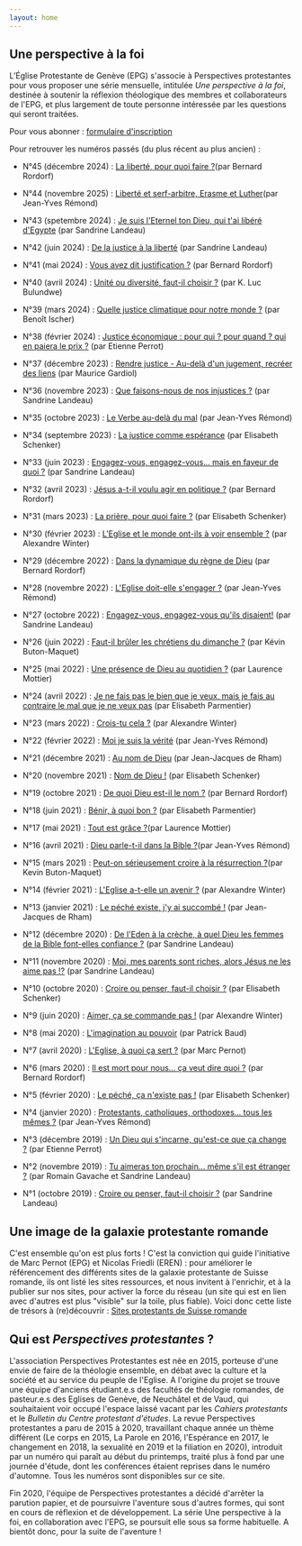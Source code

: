 ```yaml
---
layout: home
---
```


## Une perspective à la foi
L’Église Protestante de Genève (EPG) s'associe à Perspectives protestantes pour vous proposer une série mensuelle, intitulée *Une perspective à la foi*, destinée à soutenir la réflexion théologique des membres et collaborateurs de l'EPG, et plus largement de toute personne intéressée par les questions qui seront traitées. 

Pour vous abonner : [formulaire d'inscription](https://epg.ch/pages/formulaire-dinscription-perspective-a-la-foi/)

Pour retrouver les numéros passés (du plus récent au plus ancien) : 
* N°45 (décembre 2024) : [La liberté, pour quoi faire ?]({{site.url}}/articles/la_Liberte_pour_quoi_faire.html)(par Bernard Rordorf)
  
* N°44 (novembre 2025) : [Liberté et serf-arbitre, Erasme et Luther]({{site.url}}/articles/Liberte_et_serf_arbitre.html)(par Jean-Yves Rémond)
  
* N°43 (spetembre 2024) : [Je suis l'Eternel ton Dieu, qui t'ai libéré d'Egypte]({{site.url}}/articles/Liberte.html) (par Sandrine Landeau)

* N°42 (juin 2024) : [De la justice à la liberté]({{site.url}}/articles/bilan_justice.html) (par Sandrine Landeau)

* N°41 (mai 2024) : [Vous avez dit justification ?]({{site.url}}/articles/vous_avez_dit_justification.html) (par Bernard Rordorf)

* N°40 (avril 2024) : [Unité ou diversité, faut-il choisir ?]({{site.url}}/articles/unite_ou_diversite.html) (par K. Luc Bulundwe)

* N°39 (mars 2024) : [Quelle justice climatique pour notre monde ?]({{site.url}}/articles/justice_climatique.html) (par Benoît Ischer)

* N°38 (février 2024) : [Justice économique : pour qui ? pour quand ? qui en paiera le prix ?]({{site.url}}/articles/justice_economique.html) (par Etienne Perrot)
* N°37 (décembre 2023) : [Rendre justice - Au-delà d'un jugement, recréer des liens]({{site.url}}/articles/Rendre_justice.html) (par Maurice Gardiol)
* N°36 (novembre 2023) : [Que faisons-nous de nos injustices ?]({{site.url}}/articles/nos_injustices.html) (par Sandrine Landeau)
* N°35 (octobre 2023) : [Le Verbe au-delà du mal]({{site.url}}/articles/Verbe_au_dela_du_mal.html) (par Jean-Yves Rémond)
* N°34 (septembre 2023) : [La justice comme espérance]({{site.url}}/articles/Justice_esperance.html) (par Elisabeth Schenker)
* N°33 (juin 2023) : [Engagez-vous, engagez-vous... mais en faveur de quoi ?]({{site.url}}/articles/pour_quoi_s_engager.html) (par Sandrine Landeau)
* N°32 (avril 2023) : [Jésus a-t-il voulu agir en politique ?]({{site.url}}/articles/jesus_et_la_politique.html) (par Bernard Rordorf)
* N°31 (mars 2023) : [La prière, pour quoi faire ?]({{site.url}}/articles/la_priere_pourquoi.html) (par Elisabeth Schenker)
* N°30 (février 2023) : [L'Eglise et le monde ont-ils à voir ensemble ?]({{site.url}}/articles/Eglise_et_cite.html) (par Alexandre Winter)
* N°29 (décembre 2022) : [Dans la dynamique du règne de Dieu]({{site.url}}/articles/Regne_de_Dieu.html) (par Bernard Rordorf)
* N°28 (novembre 2022) : [L'Eglise doit-elle s'engager ?]({{site.url}}/articles/Eglise-engagee.html) (par Jean-Yves Rémond)
* N°27 (octobre 2022) : [Engagez-vous, engagez-vous qu'ils disaient!]({{site.url}}/articles/engagez-vous.html) (par Sandrine Landeau)
* N°26 (juin 2022) : [Faut-il brûler les chrétiens du dimanche ?]({{site.url}}/articles/Les_chretiens_du_dimanche.html) (par Kévin Buton-Maquet)
* N°25 (mai 2022) : [Une présence de Dieu au quotidien ?]({{site.url}}/articles/Presence_au_quotidien.html) (par Laurence Mottier)
* N°24 (avril 2022) : [Je ne fais pas le bien que je veux, mais je fais au contraire le mal que je ne veux pas]({{site.url}}/articles/le_bien_que_je_veux.html) (par Elisabeth Parmentier)
* N°23 (mars 2022) : [Crois-tu cela ?]({{site.url}}/articles/crois_tu_cela.html) (par Alexandre Winter)
* N°22 (février 2022) : [Moi je suis la vérité]({{site.url}}/articles/moi_je_suis_la_verite.html) (par Jean-Yves Rémond)
* N°21 (décembre 2021) : [Au nom de Dieu]({{site.url}}/articles/au_nom_de_dieu.html) (par Jean-Jacques de Rham)
* N°20 (novembre 2021) : [Nom de Dieu !]({{site.url}}/articles/nom_de_dieu.html) (par Elisabeth Schenker)
* N°19 (octobre 2021) : [De quoi Dieu est-il le nom ?]({{site.url}}/articles/de_quoi_dieu_est-il_le_nom.html) (par Bernard Rordorf)
* N°18 (juin 2021) : [Bénir, à quoi bon ?]({{site.url}}/articles/benir_a_quoi_bon.html) (par Elisabeth Parmentier)
* N°17 (mai 2021) : [Tout est grâce ?]({{site.url}}/articles/tout_est_grace.html)(par Laurence Mottier)
* N°16 (avril 2021) : [Dieu parle-t-il dans la Bible ?]({{site.url}}/articles/dieu_parle_t_il_dans_la_bible.html)(par Jean-Yves Rémond)
* N°15 (mars 2021) : [Peut-on sérieusement croire à la résurrection ?]({{site.url}}/articles/peut_on_croire_a_la_resurrection.html)(par Kevin Buton-Maquet)
* N°14 (février 2021) : [L'Eglise a-t-elle un avenir ?]({{site.url}}/articles/L_Eglise_a_t_elle_un_avenir.html) (par Alexandre Winter)
* N°13 (janvier 2021) : [Le péché existe, j'y ai succombé !]({{site.url}}/articles/le_peche_existe.html) (par Jean-Jacques de Rham)
* N°12 (décembre 2020) : [De l'Eden à la crèche, à quel Dieu les femmes de la Bible font-elles confiance ?]({{site.url}}/articles/dieu_des_femmes.html) (par Sandrine Landeau)
* N°11 (novembre 2020) : [Moi, mes parents sont riches, alors Jésus ne les aime pas !?]({{site.url}}/articles/Jesus_prefere_t_il_les_pauvres.html) (par Sandrine Landeau)
* N°10 (octobre 2020) : [Croire ou penser, faut-il choisir ?]({{site.url}}/articles/coire_ou_penser_2020.html) (par Elisabeth Schenker)
* N°9 (juin 2020) : [Aimer, ça se commande pas !]({{site.url}}/articles/aimer_ca_se_commande_pas.html)  (par Alexandre Winter)
* N°8 (mai 2020) : [L'imagination au pouvoir]({{site.url}}/articles/L_imagination_au_pouvoir.html)  (par Patrick Baud)
* N°7 (avril 2020) : [L'Eglise, à quoi ça sert ?]({{site.url}}/articles/L_Eglise_a_quoi_ca_sert.html)  (par Marc Pernot)
* N°6 (mars 2020) : [Il est mort pour nous... ça veut dire quoi ?]({{site.url}}/articles/il_est_mort_pour_nous.html)  (par Bernard Rordorf)
* N°5 (février 2020) : [Le péché, ça n'existe pas !]({{site.url}}/articles/le_peche.html)  (par Elisabeth Schenker)
* N°4 (janvier 2020) : [Protestants, catholiques, orthodoxes... tous les mêmes ?]({{site.url}}/articles/tous_les_memes.html)  (par Jean-Yves Rémond)
* N°3 (décembre 2019) : [Un Dieu qui s'incarne, qu'est-ce que ça change ?]({{site.url}}/articles/un_dieu_qui_s_incarne.html) (par Etienne Perrot)
* N°2 (novembre 2019) : [Tu aimeras ton prochain... même s'il est étranger ?]({{site.url}}/articles/tu_aimeras_ton_prochain.html) (par Romain Gavache et Sandrine Landeau)
* N°1 (octobre 2019) : [Croire ou penser, faut-il choisir ?]({{site.url}}/articles/croire_ou_penser.html) (par Sandrine Landeau)

## Une image de la galaxie protestante romande
C'est ensemble qu'on est plus forts ! C'est la conviction qui guide l'initiative de Marc Pernot (EPG) et Nicolas Friedli (EREN) : pour améliorer le référencement des différents sites de la galaxie protestante de Suisse romande, ils ont listé les sites ressources, et nous invitent à l'enrichir, et à la publier sur nos sites, pour activer la force du réseau (un site qui est en lien avec d'autres est plus "visible" sur la toile, plus fiable). 
Voici donc cette liste de trésors à (re)découvrir : [Sites protestants de Suisse romande]({{site.url}}/liens.html)

## Qui est *Perspectives protestantes*&nbsp;?
L'association Perspectives Protestantes est née en 2015, porteuse d'une envie de faire de la théologie ensemble, en débat avec la culture et la société et au service du peuple de l'Eglise. A l'origine du projet se trouve une équipe d'anciens étudiant.e.s des facultés de théologie romandes, de pasteur.e.s des Eglises de Genève, de Neuchâtel et de Vaud, qui souhaitaient voir occupé l'espace laissé vacant par les *Cahiers protestants* et le *Bulletin du Centre protestant d'études*. La revue Perspectives protestantes a paru de 2015 à 2020, travaillant chaque année un thème différent (Le corps en 2015, La Parole en 2016, l'Espérance en 2017, le changement en 2018, la sexualité en 2019 et la filiation en 2020), introduit par un numéro qui paraît au début du printemps, traité plus à fond par une journée d'étude, dont les conférences étaient reprises dans le numéro d'automne. Tous les numéros sont disponibles sur ce site.

Fin 2020, l'équipe de Perspectives protestantes a décidé d'arrêter la parution papier, et de poursuivre l'aventure sous d'autres formes, qui sont en cours de réflexion et de développement. La série Une perspective à la foi, en collaboration avec l'EPG, se poursuit elle sous sa forme habituelle. A bientôt donc, pour la suite de l'aventure ! 

